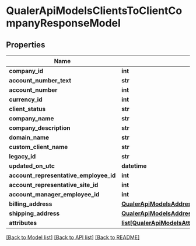 # QualerApiModelsClientsToClientCompanyResponseModel

## Properties
Name | Type | Description | Notes
------------ | ------------- | ------------- | -------------
**company_id** | **int** |  | [optional] 
**account_number_text** | **str** |  | [optional] 
**account_number** | **int** |  | [optional] 
**currency_id** | **int** |  | [optional] 
**client_status** | **str** |  | [optional] 
**company_name** | **str** |  | [optional] 
**company_description** | **str** |  | [optional] 
**domain_name** | **str** |  | [optional] 
**custom_client_name** | **str** |  | [optional] 
**legacy_id** | **str** |  | [optional] 
**updated_on_utc** | **datetime** |  | [optional] 
**account_representative_employee_id** | **int** |  | [optional] 
**account_representative_site_id** | **int** |  | [optional] 
**account_manager_employee_id** | **int** |  | [optional] 
**billing_address** | [**QualerApiModelsAddressToAddressResponseModel**](QualerApiModelsAddressToAddressResponseModel.md) |  | [optional] 
**shipping_address** | [**QualerApiModelsAddressToAddressResponseModel**](QualerApiModelsAddressToAddressResponseModel.md) |  | [optional] 
**attributes** | [**list[QualerApiModelsAttributesToAttributeResponse]**](QualerApiModelsAttributesToAttributeResponse.md) |  | [optional] 

[[Back to Model list]](../README.md#documentation-for-models) [[Back to API list]](../README.md#documentation-for-api-endpoints) [[Back to README]](../README.md)



